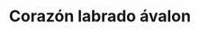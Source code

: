 ---
title: Corazón labrado ávalon
date: 
draft: false

# descripcion
description : Aros colgantes en plata 925 y ávalon.

materials: Plata 925

color: 

dimensions: Largo 2,50 cm

code: 01-01-1031

type: "Aros"

categories: []

price: $6.110,00

price_eftvo: $5.190,00

# Images
# first image will be shown in the product page
images:
  # - image: "images/path_to_image"
  # La ubicacion de las imagenes es imagenes/Aros/Aros.Colgantes/01-01-1031-corazon-labrado-avalon
  - image: "./images/aros/colgantes/01-01-1031-corazon-labrado-avalon_a.jpg"
  - image: "./images/aros/colgantes/01-01-1031-corazon-labrado-avalon_b.jpg"
  - image: "./images/aros/colgantes/01-01-1031-corazon-labrado-avalon_c.jpg"
---